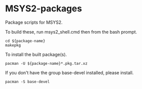 MSYS2-packages
==============

Package scripts for MSYS2.

To build these, run msys2_shell.cmd then from the bash prompt.

    cd ${package-name}
    makepkg

To install the built package(s).

    pacman -U ${package-name}*.pkg.tar.xz

If you don't have the group base-devel installed, please install.

    pacman -S base-devel
